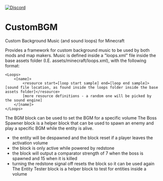 [![Discord](https://img.shields.io/discord/176190900945289237?style=flat-square&logo=discord&logoColor=ffffff&label=Discord)](https://discord.gg/ykHRhmC)
# CustomBGM
Custom Background Music (and sound loops) for Minecraft

Provides a framework for custom background music to be used by both mods and map makers. Music is defined inside a "loops.xml" file inside the base assets folder (I.E. assets/minecraft/loops.xml), with the following format:

    <Loops>
        <[name]>
            <resource start=[loop start sample] end=[loop end sample]>[sound file location, as found inside the loops folder inside the base assets folder]</resource>
            [more resource definitions - a random one will be picked by the sound engine]
        </[name]>
    </Loops>

The BGM block can be used to set the BGM for a specific volume
The Boss Spawner block is a helper block that can be used to spawn an enemy and play a specific BGM while the entity is alive.
 - the entity will be despawned and the block reset if a player leaves the activation volume
 - the block is only active while powered by redstone
 - the block will output a comparator strength of 7 when the boss is spawned and 15 when it is killed
 - turning the redstone signal off resets the block so it can be used again
The Entity Tester block is a helper block to test for entities inside a volume
